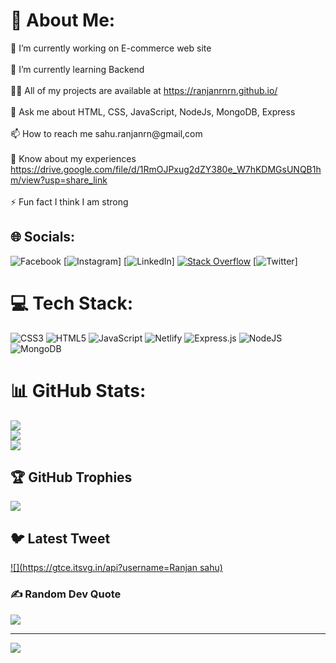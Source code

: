 # 💫 About Me:
🔭 I’m currently working on E-commerce web site<br><br>🌱 I’m currently learning Backend<br><br>👨‍💻 All of my projects are available at https://ranjanrnrn.github.io/<br><br>💬 Ask me about HTML, CSS, JavaScript, NodeJs, MongoDB, Express<br><br>📫 How to reach me sahu.ranjanrn@gmail,com<br><br>📄 Know about my experiences https://drive.google.com/file/d/1RmOJPxug2dZY380e_W7hKDMGsUNQB1hm/view?usp=share_link<br><br>⚡ Fun fact I think I am strong


## 🌐 Socials:
![Facebook](https://img.shields.io/badge/Facebook-%231877F2.svg?logo=Facebook&logoColor=white) [![Instagram](https://img.shields.io/badge/Instagram-%23E4405F.svg?logo=Instagram&logoColor=white)] [![LinkedIn](https://img.shields.io/badge/LinkedIn-%230077B5.svg?logo=linkedin&logoColor=white)] [![Stack Overflow](https://img.shields.io/badge/-Stackoverflow-FE7A16?logo=stack-overflow&logoColor=white)](https://stackoverflow.com/users/rnranjan) [![Twitter](https://img.shields.io/badge/Twitter-%231DA1F2.svg?logo=Twitter&logoColor=white)] 

# 💻 Tech Stack:
![CSS3](https://img.shields.io/badge/css3-%231572B6.svg?style=for-the-badge&logo=css3&logoColor=white) ![HTML5](https://img.shields.io/badge/html5-%23E34F26.svg?style=for-the-badge&logo=html5&logoColor=white) ![JavaScript](https://img.shields.io/badge/javascript-%23323330.svg?style=for-the-badge&logo=javascript&logoColor=%23F7DF1E) ![Netlify](https://img.shields.io/badge/netlify-%23000000.svg?style=for-the-badge&logo=netlify&logoColor=#00C7B7) ![Express.js](https://img.shields.io/badge/express.js-%23404d59.svg?style=for-the-badge&logo=express&logoColor=%2361DAFB) ![NodeJS](https://img.shields.io/badge/node.js-6DA55F?style=for-the-badge&logo=node.js&logoColor=white) ![MongoDB](https://img.shields.io/badge/MongoDB-%234ea94b.svg?style=for-the-badge&logo=mongodb&logoColor=white)
# 📊 GitHub Stats:
![](https://github-readme-stats.vercel.app/api?username=ranjanrnrn&theme=radical&hide_border=true&include_all_commits=true&count_private=true)<br/>
![](https://github-readme-streak-stats.herokuapp.com/?user=ranjanrnrn&theme=radical&hide_border=true)<br/>
![](https://github-readme-stats.vercel.app/api/top-langs/?username=ranjanrnrn&theme=radical&hide_border=true&include_all_commits=true&count_private=true&layout=compact)

## 🏆 GitHub Trophies
![](https://github-profile-trophy.vercel.app/?username=ranjanrnrn&theme=apprentice&no-frame=true&no-bg=true&margin-w=4)

## 🐦 Latest Tweet
[![](https://gtce.itsvg.in/api?username=Ranjan sahu)](https://github.com/VishwaGauravIn/github-twitter-card-embed)

### ✍️ Random Dev Quote
![](https://quotes-github-readme.vercel.app/api?type=horizontal&theme=radical)

---
[![](https://visitcount.itsvg.in/api?id=ranjanrnrn&icon=2&color=1)](https://visitcount.itsvg.in)

<!-- Proudly created with GPRM ( https://gprm.itsvg.in ) -->
